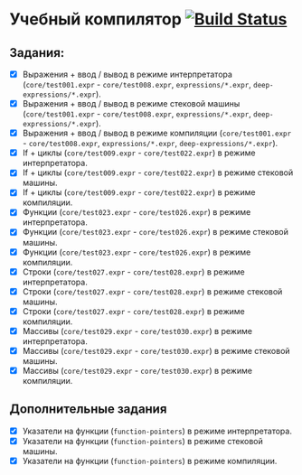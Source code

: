 # Учебный компилятор [![Build Status](https://travis-ci.org/wotopul/compilers-2017.svg?branch=master)](https://travis-ci.org/wotopul/compilers-2017)

## Задания:
- [x] Выражения + ввод / вывод в режиме интерпретатора (`core/test001.expr` - `core/test008.expr`, `expressions/*.expr`, `deep-expressions/*.expr`).
- [x] Выражения + ввод / вывод в режиме стековой машины (`core/test001.expr` - `core/test008.expr`, `expressions/*.expr`, `deep-expressions/*.expr`).
- [x] Выражения + ввод / вывод в режиме компиляции (`core/test001.expr` - `core/test008.expr`, `expressions/*.expr`, `deep-expressions/*.expr`).
- [x] If + циклы (`core/test009.expr` - `core/test022.expr`) в режиме интерпретатора.
- [x] If + циклы (`core/test009.expr` - `core/test022.expr`) в режиме стековой машины.
- [x] If + циклы (`core/test009.expr` - `core/test022.expr`) в режиме компиляции.
- [x] Функции (`core/test023.expr` - `core/test026.expr`) в режиме интерпретатора.
- [x] Функции (`core/test023.expr` - `core/test026.expr`) в режиме стековой машины.
- [x] Функции (`core/test023.expr` - `core/test026.expr`) в режиме компиляции.
- [x] Строки (`core/test027.expr` - `core/test028.expr`) в режиме интерпретатора.
- [x] Строки (`core/test027.expr` - `core/test028.expr`) в режиме стековой машины.
- [x] Строки (`core/test027.expr` - `core/test028.expr`) в режиме компиляции.
- [x] Массивы (`core/test029.expr` - `core/test030.expr`) в режиме интерпретатора.
- [x] Массивы (`core/test029.expr` - `core/test030.expr`) в режиме стековой машины.
- [x] Массивы (`core/test029.expr` - `core/test030.expr`) в режиме компиляции.

## Дополнительные задания
- [x] Указатели на функции (`function-pointers`) в режиме интерпретатора.
- [x] Указатели на функции (`function-pointers`) в режиме стековой машины.
- [x] Указатели на функции (`function-pointers`) в режиме компиляции.
